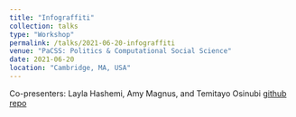 ```yaml
---
title: "Infograffiti"
collection: talks
type: "Workshop"
permalink: /talks/2021-06-20-infograffiti
venue: "PaCSS: Politics & Computational Social Science"
date: 2021-06-20
location: "Cambridge, MA, USA"
---
```

Co-presenters: Layla Hashemi, Amy Magnus, and Temitayo Osinubi
[github repo](https://github.com/lentil-soup/infograffiti)
